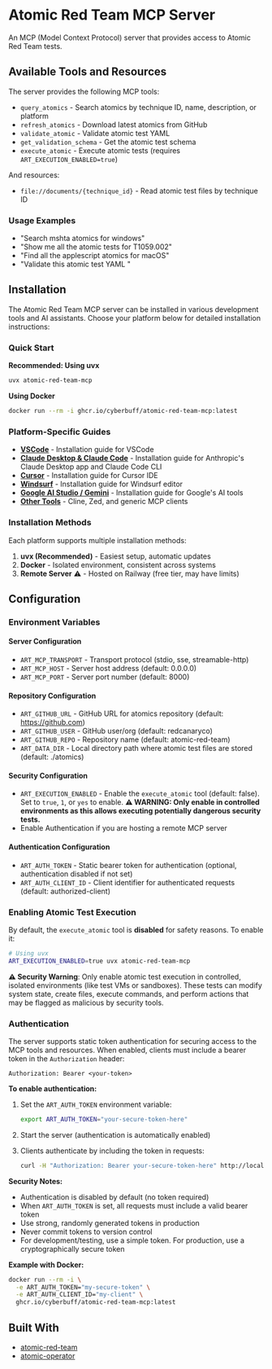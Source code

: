 # Atomic Red Team MCP Server

An MCP (Model Context Protocol) server that provides access to Atomic Red Team tests.

## Available Tools and Resources

The server provides the following MCP tools:

- `query_atomics` - Search atomics by technique ID, name, description, or platform
- `refresh_atomics` - Download latest atomics from GitHub
- `validate_atomic` - Validate atomic test YAML
- `get_validation_schema` - Get the atomic test schema
- `execute_atomic` - Execute atomic tests (requires `ART_EXECUTION_ENABLED=true`)

And resources:

- `file://documents/{technique_id}` - Read atomic test files by technique ID

### Usage Examples

- "Search mshta atomics for windows"
- "Show me all the atomic tests for T1059.002"
- "Find all the applescript atomics for macOS"
- "Validate this atomic test YAML <yaml-content-here>"

## Installation

The Atomic Red Team MCP server can be installed in various development tools and AI assistants. Choose your platform below for detailed installation instructions:

### Quick Start

**Recommended: Using uvx**

```bash
uvx atomic-red-team-mcp
```

**Using Docker**

```bash
docker run --rm -i ghcr.io/cyberbuff/atomic-red-team-mcp:latest
```

### Platform-Specific Guides

- **[VSCode](https://github.com/cyberbuff/atomic-red-team-mcp/blob/main/guides/code.md)** - Installation guide for VSCode
- **[Claude Desktop & Claude Code](https://github.com/cyberbuff/atomic-red-team-mcp/blob/main/guides/claude.md)** - Installation guide for Anthropic's Claude Desktop app and Claude Code CLI
- **[Cursor](https://github.com/cyberbuff/atomic-red-team-mcp/blob/main/guides/cursor.md)** - Installation guide for Cursor IDE
- **[Windsurf](https://github.com/cyberbuff/atomic-red-team-mcp/blob/main/guides/windsurf.md)** - Installation guide for Windsurf editor
- **[Google AI Studio / Gemini](https://github.com/cyberbuff/atomic-red-team-mcp/blob/main/guides/gemini.md)** - Installation guide for Google's AI tools
- **[Other Tools](https://github.com/cyberbuff/atomic-red-team-mcp/blob/main/guides/other.md)** - Cline, Zed, and generic MCP clients

### Installation Methods

Each platform supports multiple installation methods:

1. **uvx (Recommended)** - Easiest setup, automatic updates
1. **Docker** - Isolated environment, consistent across systems
1. **Remote Server** ⚠️ - Hosted on Railway (free tier, may have limits)

## Configuration

### Environment Variables

#### Server Configuration

- `ART_MCP_TRANSPORT` - Transport protocol (stdio, sse, streamable-http)
- `ART_MCP_HOST` - Server host address (default: 0.0.0.0)
- `ART_MCP_PORT` - Server port number (default: 8000)

#### Repository Configuration

- `ART_GITHUB_URL` - GitHub URL for atomics repository (default: <https://github.com>)
- `ART_GITHUB_USER` - GitHub user/org (default: redcanaryco)
- `ART_GITHUB_REPO` - Repository name (default: atomic-red-team)
- `ART_DATA_DIR` - Local directory path where atomic test files are stored (default: ./atomics)

#### Security Configuration

- `ART_EXECUTION_ENABLED` - Enable the `execute_atomic` tool (default: false). Set to `true`, `1`, or `yes` to enable. **⚠️ WARNING: Only enable in controlled environments as this allows executing potentially dangerous security tests.**
- Enable Authentication if you are hosting a remote MCP server

#### Authentication Configuration

- `ART_AUTH_TOKEN` - Static bearer token for authentication (optional, authentication disabled if not set)
- `ART_AUTH_CLIENT_ID` - Client identifier for authenticated requests (default: authorized-client)

### Enabling Atomic Test Execution

By default, the `execute_atomic` tool is **disabled** for safety reasons. To enable it:

```bash
# Using uvx
ART_EXECUTION_ENABLED=true uvx atomic-red-team-mcp
```

**⚠️ Security Warning**: Only enable atomic test execution in controlled, isolated environments (like test VMs or sandboxes). These tests can modify system state, create files, execute commands, and perform actions that may be flagged as malicious by security tools.

### Authentication

The server supports static token authentication for securing access to the MCP tools and resources. When enabled, clients must include a bearer token in the `Authorization` header:

```
Authorization: Bearer <your-token>
```

**To enable authentication:**

1. Set the `ART_AUTH_TOKEN` environment variable:

   ```bash
   export ART_AUTH_TOKEN="your-secure-token-here"
   ```

1. Start the server (authentication is automatically enabled)

1. Clients authenticate by including the token in requests:

   ```bash
   curl -H "Authorization: Bearer your-secure-token-here" http://localhost:8000
   ```

**Security Notes:**

- Authentication is disabled by default (no token required)
- When `ART_AUTH_TOKEN` is set, all requests must include a valid bearer token
- Use strong, randomly generated tokens in production
- Never commit tokens to version control
- For development/testing, use a simple token. For production, use a cryptographically secure token

**Example with Docker:**

```bash
docker run --rm -i \
  -e ART_AUTH_TOKEN="my-secure-token" \
  -e ART_AUTH_CLIENT_ID="my-client" \
  ghcr.io/cyberbuff/atomic-red-team-mcp:latest
```

## Built With

- [atomic-red-team](https://github.com/redcanaryco/atomic-red-team)
- [atomic-operator](https://github.com/swimlane/atomic-operator)

